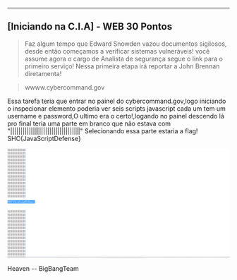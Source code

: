 -------------------------------
[Iniciando na C.I.A] - WEB 30 Pontos
-------------------------------

> Faz algum tempo que Edward Snowden vazou documentos sigilosos, desde então começamos a verificar sistemas vulneráveis! você assume agora o cargo de Analista de segurança segue o link para o primeiro serviço! Nessa primeira etapa irá reportar a John Brennan diretamenta!

> wwww.cybercommand.gov

Essa tarefa teria que entrar no painel do cybercommand.gov,logo iniciando o inspecionar elemento poderia ver seis scripts javascript cada um tem um username e password,O ultimo era o certo!,logando no painel descendo lá pro final teria uma parte em branco que não estava com "||||||||||||||||||||||||||||||||||"
Selecionando essa parte estaria a flag!
SHC{JavaScriptDefense}


![img1](hvn.png)

Heaven -- BigBangTeam
